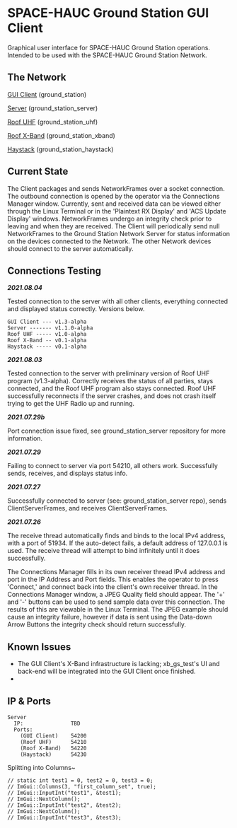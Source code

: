# SPACE-HAUC Ground Station GUI Client
Graphical user interface for SPACE-HAUC Ground Station operations. Intended to be used with the SPACE-HAUC Ground Station Network.

## The Network
[GUI Client](https://github.com/mitbailey/ground_station) (ground_station)

[Server](https://github.com/mitbailey/ground_station_server) (ground_station_server)

[Roof UHF](https://github.com/mitbailey/ground_station_uhf) (ground_station_uhf)

[Roof X-Band](https://github.com/mitbailey/ground_station_xband) (ground_station_xband)

[Haystack](https://github.com/mitbailey/ground_station_haystack) (ground_station_haystack)
  
## Current State
The Client packages and sends NetworkFrames over a socket connection. The outbound connection is opened by the operator via the Connections Manager window. Currently, sent and received data can be viewed either through the Linux Terminal or in the 'Plaintext RX Display' and 'ACS Update Display' windows. NetworkFrames undergo an integrity check prior to leaving and when they are received. The Client will periodically send null NetworkFrames to the Ground Station Network Server for status information on the devices connected to the Network. The other Network devices should connect to the server automatically.  

## Connections Testing  
__*2021.08.04*__

Tested connection to the server with all other clients, everything connected and displayed status correctly. Versions below. 
```
GUI Client --- v1.3-alpha 
Server ------- v1.1.0-alpha
Roof UHF ----- v1.0-alpha 
Roof X-Band -- v0.1-alpha 
Haystack ----- v0.1-alpha
```
__*2021.08.03*__

Tested connection to the server with preliminary version of Roof UHF program (v1.3-alpha). Correctly receives the status of all parties, stays connected, and the Roof UHF program also stays connected. Roof UHF successfully reconnects if the server crashes, and does not crash itself trying to get the UHF Radio up and running.  

__*2021.07.29b*__  

Port connection issue fixed, see ground_station_server repository for more information.  

__*2021.07.29*__  

Failing to connect to server via port 54210, all others work. Successfully sends, receives, and displays status info.  
  
__*2021.07.27*__

Successfully connected to server (see: ground_station_server repo), sends ClientServerFrames, and receives ClientServerFrames.  
  
__*2021.07.26*__

The receive thread automatically finds and binds to the local IPv4 address, with a port of 51934. If the auto-detect fails, a default address of 127.0.0.1 is used. The receive thread will attempt to bind infinitely until it does successfully.   
  
The Connections Manager fills in its own receiver thread IPv4 address and port in the IP Address and Port fields. This enables the operator to press 'Connect,' and connect back into the client's own receiver thread. In the Connections Manager window, a JPEG Quality field should appear. The '+' and '-' buttons can be used to send sample data over this connection. The results of this are viewable in the Linux Terminal. The JPEG example should cause an integrity failure, however if data is sent using the Data-down Arrow Buttons the integrity check should return successfully.  
  
## Known Issues
- The GUI Client's X-Band infrastructure is lacking; xb_gs_test's UI and back-end will be integrated into the GUI Client once finished. 
-  

## IP & Ports
```
Server   
  IP:               TBD  
  Ports:  
    (GUI Client)    54200  
    (Roof UHF)      54210  
    (Roof X-Band)   54220  
    (Haystack)      54230  
``` 
 
  
  
    
   
  
  
Splitting into Columns~

    // static int test1 = 0, test2 = 0, test3 = 0;
    // ImGui::Columns(3, "first_column_set", true);
    // ImGui::InputInt("test1", &test1);
    // ImGui::NextColumn();
    // ImGui::InputInt("test2", &test2);
    // ImGui::NextColumn();
    // ImGui::InputInt("test3", &test3);

